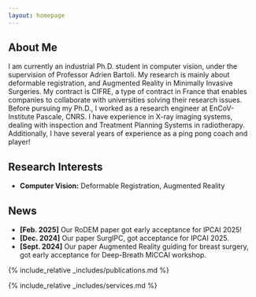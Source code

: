 ```yaml
---
layout: homepage
---
```


## About Me

I am currently an industrial Ph.D. student in computer vision, under the supervision of Professor Adrien Bartoli. My research is mainly about deformable registration, and Augmented Reality in Minimally Invasive Surgeries. My contract is CIFRE, a type of contract in France that enables companies to collaborate with universities solving their research issues. Before pursuing my Ph.D., I worked as a research engineer at EnCoV-Institute Pascale, CNRS. I have experience in X-ray imaging systems, dealing with inspection and Treatment Planning Systems in radiotherapy. Additionally, I have several years of experience as a ping pong coach and player!

## Research Interests

- **Computer Vision:** Deformable Registration, Augmented Reality

## News

- **[Feb. 2025]** Our RoDEM paper got early acceptance for IPCAI 2025!
- **[Dec. 2024]** Our paper SurgIPC, got acceptance for IPCAI 2025.
- **[Sept. 2024]** Our paper Augmented Reality guiding for breast surgery, got early acceptance for Deep-Breath MICCAI workshop.

{% include_relative _includes/publications.md %}

{% include_relative _includes/services.md %}
